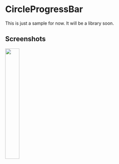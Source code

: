 # CircleProgressBar
This is just a sample for now. It will be a library soon.

## Screenshots

<img src="http://imgur.com/a/N0x3P" width="30%">



